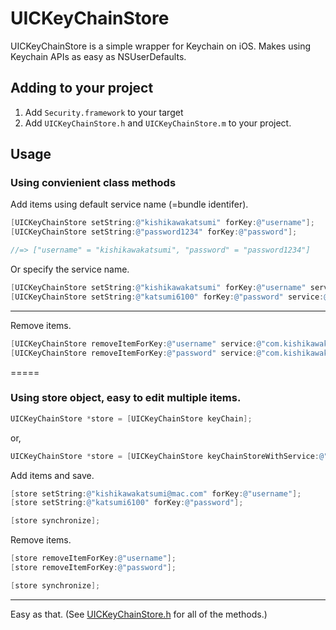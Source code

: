 # UICKeyChainStore

UICKeyChainStore is a simple wrapper for Keychain on iOS. Makes using Keychain APIs as easy as NSUserDefaults.

## Adding to your project

1. Add `Security.framework` to your target
2. Add `UICKeyChainStore.h` and `UICKeyChainStore.m` to your project.

## Usage

### Using convienient class methods

Add items using default service name (=bundle identifer).

```objective-c
[UICKeyChainStore setString:@"kishikawakatsumi" forKey:@"username"];
[UICKeyChainStore setString:@"password1234" forKey:@"password"];

//=> ["username" = "kishikawakatsumi", "password" = "password1234"]
```

Or specify the service name.

```objective-c
[UICKeyChainStore setString:@"kishikawakatsumi" forKey:@"username" service:@"com.kishikawakatsumi" accessGroup:nil];
[UICKeyChainStore setString:@"katsumi6100" forKey:@"password" service:@"com.kishikawakatsumi" accessGroup:nil];
```

---
Remove items.

```objective-c
[UICKeyChainStore removeItemForKey:@"username" service:@"com.kishikawakatsumi" accessGroup:nil];
[UICKeyChainStore removeItemForKey:@"password" service:@"com.kishikawakatsumi" accessGroup:nil];
```

=====
### Using store object, easy to edit multiple items.

```objective-c
UICKeyChainStore *store = [UICKeyChainStore keyChain];
```

or,

```objective-c
UICKeyChainStore *store = [UICKeyChainStore keyChainStoreWithService:@"com.kishikawakatsumi"];
```

Add items and save.

```objective-c
[store setString:@"kishikawakatsumi@mac.com" forKey:@"username"];
[store setString:@"katsumi6100" forKey:@"password"];

[store synchronize];
```

Remove items.

```objective-c
[store removeItemForKey:@"username"];
[store removeItemForKey:@"password"];

[store synchronize];
```

---
Easy as that. (See [UICKeyChainStore.h](https://github.com/kishikawakatsumi/UICKeyChainStore/blob/master/UICKeyChainStore.h) for all of the methods.)
